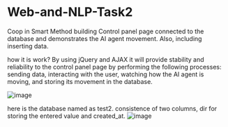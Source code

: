 # Web-and-NLP-Task2
Coop in Smart Method building Control panel page connected to the database and demonstrates the AI agent movement. Also, including inserting data.

how it is work?
By using jQuery and AJAX it will provide stability and reliability to the control panel page by performing the following processes: sending data, interacting with the user, watching how the AI agent is moving, and storing its movement in the database.

![image](https://github.com/malhashim-hub/Web-and-NLP-Task2/assets/119134365/eba7c1a6-7a13-4df3-9bac-55b9e0e7cc3a)



here is the database named as test2. consistence of two columns, dir for storing the entered value and created_at.
![image](https://github.com/malhashim-hub/Web-and-NLP-Task2/assets/119134365/9a9fd0c0-4ecf-40b5-afab-bc0544297341)

